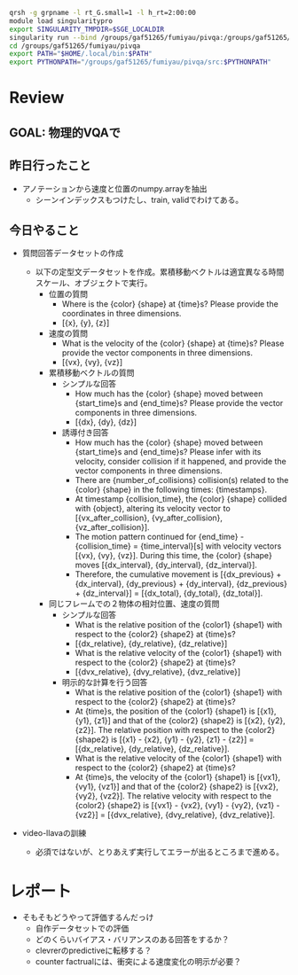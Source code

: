 ~~~bash
qrsh -g grpname -l rt_G.small=1 -l h_rt=2:00:00
module load singularitypro
export SINGULARITY_TMPDIR=$SGE_LOCALDIR
singularity run --bind /groups/gaf51265/fumiyau/pivqa:/groups/gaf51265/fumiyau/pivqa --nv docker://nvcr.io/nvidia/pytorch:23.11-py3
cd /groups/gaf51265/fumiyau/pivqa
export PATH="$HOME/.local/bin:$PATH"
export PYTHONPATH="/groups/gaf51265/fumiyau/pivqa/src:$PYTHONPATH"
~~~
# Review
## GOAL: 物理的VQAで
## 昨日行ったこと
- アノテーションから速度と位置のnumpy.arrayを抽出
  - シーンインデックスもつけたし、train, validでわけてある。

## 今日やること
- 質問回答データセットの作成
  - 以下の定型文データセットを作成。累積移動ベクトルは適宜異なる時間スケール、オブジェクトで実行。
    - 位置の質問
      - Where is the {color} {shape} at {time}s? Please provide the coordinates in three dimensions.
      - [{x}, {y}, {z}]
    - 速度の質問
      - What is the velocity of the {color} {shape} at {time}s? Please provide the vector components in three dimensions.
      - [{vx}, {vy}, {vz}]
    - 累積移動ベクトルの質問
      - シンプルな回答
        - How much has the {color} {shape} moved between {start_time}s and {end_time}s? Please provide the vector components in three dimensions.
        - [{dx}, {dy}, {dz}]
      - 誘導付き回答
        - How much has the {color} {shape} moved between {start_time}s and {end_time}s? Please infer with its velocity, consider collision if it happened, and provide the vector components in three dimensions.
        - There are {number_of_collisions} collision(s) related to the {color} {shape} in the following times: {timestamps}.
        - At timestamp {collision_time}, the {color} {shape} collided with {object}, altering its velocity vector to [{vx_after_collision}, {vy_after_collision}, {vz_after_collision}].
        - The motion pattern continued for {end_time} - {collision_time} = {time_interval}[s] with velocity vectors [{vx}, {vy}, {vz}]. During this time, the {color} {shape} moves [{dx_interval}, {dy_interval}, {dz_interval}].
        - Therefore, the cumulative movement is [{dx_previous} + {dx_interval}, {dy_previous} + {dy_interval}, {dz_previous} + {dz_interval}] = [{dx_total}, {dy_total}, {dz_total}].
    - 同じフレームでの２物体の相対位置、速度の質問
      - シンプルな回答
        - What is the relative position of the {color1} {shape1} with respect to the {color2} {shape2} at {time}s?
        - [{dx_relative}, {dy_relative}, {dz_relative}]
        - What is the relative velocity of the {color1} {shape1} with respect to the {color2} {shape2} at {time}s?
        - [{dvx_relative}, {dvy_relative}, {dvz_relative}]
      - 明示的な計算を行う回答
        - What is the relative position of the {color1} {shape1} with respect to the {color2} {shape2} at {time}s?
        - At {time}s, the position of the {color1} {shape1} is [{x1}, {y1}, {z1}] and that of the {color2} {shape2} is [{x2}, {y2}, {z2}]. The relative position with respect to the {color2} {shape2} is [{x1} - {x2}, {y1} - {y2}, {z1} - {z2}] = [{dx_relative}, {dy_relative}, {dz_relative}].
        - What is the relative velocity of the {color1} {shape1} with respect to the {color2} {shape2} at {time}s?
        - At {time}s, the velocity of the {color1} {shape1} is [{vx1}, {vy1}, {vz1}] and that of the {color2} {shape2} is [{vx2}, {vy2}, {vz2}]. The relative velocity with respect to the {color2} {shape2} is [{vx1} - {vx2}, {vy1} - {vy2}, {vz1} - {vz2}] = [{dvx_relative}, {dvy_relative}, {dvz_relative}].

- video-llavaの訓練
  - 必須ではないが、とりあえず実行してエラーが出るところまで進める。

# レポート
 - そもそもどうやって評価するんだっけ
   - 自作データセットでの評価
   - どのくらいバイアス・バリアンスのある回答をするか？
   - clevrerのpredictiveに転移する？
   - counter factrualには、衝突による速度変化の明示が必要？